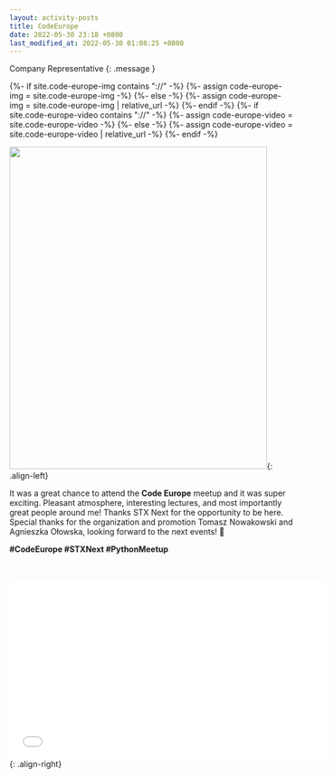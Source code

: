 ```yaml
---
layout: activity-posts
title: CodeEurope
date: 2022-05-30 23:18 +0800
last_modified_at: 2022-05-30 01:08:25 +0800
---
```

Company Representative
{: .message }

<div>
{%- if site.code-europe-img contains "://" -%}
    {%- assign code-europe-img = site.code-europe-img -%}
{%- else -%}
    {%- assign code-europe-img = site.code-europe-img | relative_url -%}
{%- endif -%}
{%- if site.code-europe-video contains "://" -%}
    {%- assign code-europe-video = site.code-europe-video -%}
{%- else -%}
    {%- assign code-europe-video = site.code-europe-video | relative_url -%}
{%- endif -%}
</div>

<img src="{{ code-europe-img }}" style="width:455px;height:570px" alt="" />{: .align-left}

It was a great chance to attend the **Code Europe** meetup and it was super exciting.
Pleasant atmosphere, interesting lectures, and most importantly great people around me! Thanks STX Next for the opportunity to be here.
Special thanks for the organization and promotion Tomasz Nowakowski and Agnieszka Ołowska, looking forward to the next events! 🤩

**#CodeEurope #STXNext #PythonMeetup**
<br><br><br>
<iframe
    width="560"
    height="315"
    src="{{ code-europe-video }}"
    title="YouTube video player"
    frameborder="0"
    allow="accelerometer; autoplay; clipboard-write; encrypted-media; gyroscope; picture-in-picture"
    allowfullscreen>
</iframe>{: .align-right}

<br><br><br><br><br><br><br><br><br><br><br><br><br>
